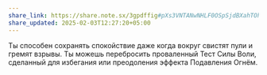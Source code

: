 ```yaml
---
share_link: https://share.note.sx/3gpdffig#pXs3VNTANwNHLF0OSpSjdBXahTOhFbYUxP5aVITHlPA
share_updated: 2025-02-03T12:27:20+05:00
---
```

Ты способен сохранять спокойствие даже когда вокруг свистят пули и гремят взрывы. Ты можешь перебросить проваленный Тест Силы Воли, сделанный для избегания или преодоления эффекта Подавления Огнём.